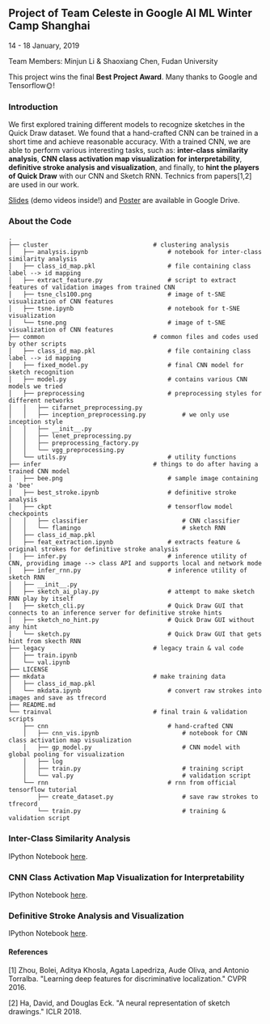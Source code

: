 ## Project of Team Celeste in Google AI ML Winter Camp Shanghai
14 - 18 January, 2019

Team Members: Minjun Li & Shaoxiang Chen, Fudan University

This project wins the final **Best Project Award**. Many thanks to Google and Tensorflow🌞!

### Introduction
We first explored training different models to recognize sketches in the Quick Draw dataset. We found that a hand-crafted CNN can be trained in a short time and achieve reasonable accuracy. 
With a trained CNN, we are able to perform various interesting tasks, such as: **inter-class similarity analysis**, **CNN class activation map visualization for interpretability**, **definitive stroke analysis and visualization**, and finally, to **hint the players of Quick Draw** with our CNN and Sketch RNN. Technics from papers[1,2] are used in our work. 

[Slides](https://drive.google.com/file/d/1C3Z2w02fp16IHedLa7EsprKt8JuVorvW/view?usp=sharing) (demo videos inside!) and [Poster](https://docs.google.com/presentation/d/1ZVL8tNfcQwmrQDrjD7xsQrK2Wicy3xOxWTGXVyQEUHI/edit?usp=sharing) are available in Google Drive.

### About the Code

```
.   
├── cluster                             # clustering analysis
│   ├── analysis.ipynb                      # notebook for inter-class similarity analysis
│   ├── class_id_map.pkl                    # file containing class label --> id mapping
│   ├── extract_feature.py                  # script to extract features of validation images from trained CNN
│   ├── tsne_cls100.png                     # image of t-SNE visualization of CNN features
│   ├── tsne.ipynb                          # notebook for t-SNE visualization
│   └── tsne.png                            # image of t-SNE visualization of CNN features
├── common                              # common files and codes used by other scripts
│   ├── class_id_map.pkl                    # file containing class label --> id mapping   
│   ├── fixed_model.py                      # final CNN model for sketch recognition
│   ├── model.py                            # contains various CNN models we tried
│   ├── preprocessing                       # preprocessing styles for different networks
│   │   ├── cifarnet_preprocessing.py
│   │   ├── inception_preprocessing.py          # we only use inception style
│   │   ├── __init__.py
│   │   ├── lenet_preprocessing.py
│   │   ├── preprocessing_factory.py
│   │   └── vgg_preprocessing.py
│   └── utils.py                            # utility functions
├── infer                               # things to do after having a trained CNN model
│   ├── bee.png                             # sample image containing a 'bee'
│   ├── best_stroke.ipynb                   # definitive stroke analysis
│   ├── ckpt                                # tensorflow model checkpoints
│   │   ├── classifier                          # CNN classifier
│   │   └── flamingo                            # sketch RNN
│   ├── class_id_map.pkl
│   ├── feat_extraction.ipynb               # extracts feature & original strokes for definitive stroke analysis
│   ├── infer.py                            # inference utility of CNN, providing image --> class API and supports local and network mode
│   ├── infer_rnn.py                        # inference utility of sketch RNN
│   ├── __init__.py
│   ├── sketch_ai_play.py                   # attempt to make sketch RNN play by itself
│   ├── sketch_cli.py                       # Quick Draw GUI that connects to an inference server for definitive stroke hints
│   ├── sketch_no_hint.py                   # Quick Draw GUI without any hint
│   └── sketch.py                           # Quick Draw GUI that gets hint from skecth RNN
├── legacy                              # legacy train & val code
│   ├── train.ipynb
│   └── val.ipynb
├── LICENSE
├── mkdata                              # make training data
│   ├── class_id_map.pkl
│   └── mkdata.ipynb                        # convert raw strokes into images and save as tfrecord
├── README.md
└── trainval                            # final train & validation scripts
    ├── cnn                                 # hand-crafted CNN
    │   ├── cnn_vis.ipynb                       # notebook for CNN class activation map visualization
    │   ├── gp_model.py                         # CNN model with global pooling for visualization
    │   ├── log
    │   ├── train.py                            # training script
    │   └── val.py                              # validation script
    └── rnn                                 # rnn from official tensorflow tutorial
        ├── create_dataset.py                   # save raw strokes to tfrecord
        └── train.py                            # training & validation script
```

### Inter-Class Similarity Analysis  
IPython Notebook [here](https://github.com/forwchen/celeste/blob/master/cluster/analysis.ipynb).


### CNN Class Activation Map Visualization for Interpretability  
IPython Notebook [here](https://github.com/forwchen/celeste/blob/master/trainval/cnn/cnn_vis.ipynb).

### Definitive Stroke Analysis and Visualization  
IPython Notebook [here](https://github.com/forwchen/celeste/blob/master/infer/best_stroke.ipynb).


#### References
[1] Zhou, Bolei, Aditya Khosla, Agata Lapedriza, Aude Oliva, and Antonio Torralba. "Learning deep features for discriminative localization." CVPR 2016.

[2] Ha, David, and Douglas Eck. "A neural representation of sketch drawings." ICLR 2018.
